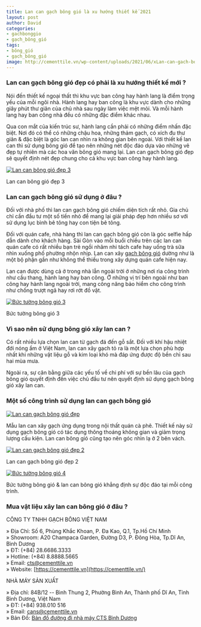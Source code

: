 ```yaml
---
title: Lan can gạch bông gió là xu hướng thiết kế 2021
layout: post
author: David
categories:
- gachbonggio
- gạch_bông_gió
tags:
- bông_gió
- gạch_bông_gió
image: http://cementtile.vn/wp-content/uploads/2021/06/xLan-can-gach-bong-gio-3-6.jpg.pagespeed.ic.5CaHE3gzkh.webp
---
```


### Lan can gạch bông gió đẹp có phải là xu hướng thiết kế mới ?

Nói đến thiết kế ngoại thất thì khu vực ban công hay hành lang là điểm trọng yếu của mỗi ngôi nhà. Hành lang hay ban công là khu vực dành cho những giây phút thư giãn của chủ nhà sau ngày làm việc mệt mỏi. Và mỗi hành lang hay ban công nhà đều có những đặc điểm khác nhau.

Qua con mắt của kiến trúc sư, hành lang cần phải có những điểm nhấn đặc biệt. Nơi đó có thể có những chậu hoa, những thảm gạch, có xích đu thư giãn & đặc biệt là góc lan can nhìn ra không gian bên ngoài. Với thiết kế lan can thì sử dụng bông gió để tạo nên những nét độc đáo dựa vào những vẽ đẹp tự nhiên mà các hoa văn bông gió mang lại. Lan can gạch bông gió đẹp sẽ quyết định nét đẹp chung cho cả khu vực ban công hay hành lang.

[![Lan can bông gió đẹp 3](http://cementtile.vn/wp-content/uploads/2021/06/xLan-can-gach-bong-gio-3-6.jpg.pagespeed.ic.5CaHE3gzkh.webp "Lan can gạch bông gió là xu hướng thiết kế 2021 6")](https://cementtile.vn/wp-content/uploads/2021/06/Lan-can-gach-bong-gio-3-6.jpg)

Lan can bông gió đẹp 3

### Lan can gạch bông gió sử dụng ở đâu ?

Đối với nhà phố thì lan can gạch bông gió chiếm diện tích rất nhỏ. Gia chủ chỉ cần đầu tư một số tiền nhỏ để mang lại giải pháp đẹp hơn nhiều sơ với sử dụng lục bình bê tông hay con tiện bê tông.

Đối với quán cafe, nhà hàng thì lan can gạch bông gió còn là góc selfie hấp dẫn dành cho khách hàng. Sài Gòn vào mỗi buổi chiều trên các lan can quán cafe có rất nhiều bạn trẻ ngồi nhâm nhi tách cafe hay uống trà sữa nhìn xuống phố phường nhộn nhịp. Lan can xây [gạch bông gió](https://cementtile.vn/vi/gach-bong-gio-trang-tri/) dường như là một bộ phận gần như không thể thiếu trong xây dựng quán cafe hiện nay.

Lan can được dùng cả ở trong nhà lẫn ngoài trời ở những nơi rìa công trình như cầu thang, hành lang hay ban công. Ở những vị trí bên ngoài như ban công hay hành lang ngoài trời, mang công năng bảo hiểm cho công trình như chống trượt ngã hay rơi rớt đồ vật.

[![Bức tường bông gió 3](http://cementtile.vn/wp-content/uploads/2021/06/xLan-can-gach-bong-gio-3-3.jpg.pagespeed.ic.ELWxJpZIjx.webp "Lan can gạch bông gió là xu hướng thiết kế 2021 7")](https://cementtile.vn/wp-content/uploads/2021/06/Lan-can-gach-bong-gio-3-3.jpg)

Bức tường bông gió 3

### Vì sao nên sử dụng bông gió xây lan can ?

Có rất nhiều lựa chọn lan can từ gạch đá đến gỗ sắt. Đối với khí hậu nhiệt đới nóng ẩm ở Việt Nam, lan can xây gạch tỏ ra là một lựa chọn phù hợp nhất khi những vật liệu gỗ và kim loại khó mà đáp ứng được độ bền chỉ sau hai mùa mưa.

Ngoài ra, sự cân bằng giữa các yếu tố về chi phí với sự bền lâu của gạch bông gió quyết định đến việc chủ đầu tư nên quyết định sử dụng gạch bông gió xây lan can.

### Một số công trình sử dụng lan can gạch bông gió

[![Lan can gạch bông gió đẹp](http://cementtile.vn/wp-content/uploads/2021/06/xLan-can-gach-bong-gio-do.jpg.pagespeed.ic.CLY9vcycMi.webp "Lan can gạch bông gió là xu hướng thiết kế 2021 8")](https://cementtile.vn/wp-content/uploads/2021/06/Lan-can-gach-bong-gio-do.jpg)

Mẫu lan can xây gạch ứng dụng trong nội thất quán cà phê. Thiết kế này sử dụng gạch bông gió có tác dụng thông thoáng không gian và giảm trọng lượng cấu kiện. Lan can bông gió cũng tạo nên góc nhìn lạ ở 2 bên vách.

[![Lan can gạch bông gió đẹp 2](http://cementtile.vn/wp-content/uploads/2021/06/xLan-can-gach-bong-gio-do-2.jpg.pagespeed.ic.R13ufz2hmE.webp "Lan can gạch bông gió là xu hướng thiết kế 2021 9")](https://cementtile.vn/wp-content/uploads/2021/06/Lan-can-gach-bong-gio-do-2.jpg)

Lan can gạch bông gió đẹp 2

[![Bức tường bông gió 4](http://cementtile.vn/wp-content/uploads/2021/06/xLan-can-gach-bong-gio-3-5.jpg.pagespeed.ic.4EtBnCI1xA.webp "Lan can gạch bông gió là xu hướng thiết kế 2021 10")](https://cementtile.vn/wp-content/uploads/2021/06/Lan-can-gach-bong-gio-3-5.jpg)

Bức tường bông gió & lan can bông gió khẳng định sự độc đáo tại mỗi công trình.

### Mua vật liệu xây lan can bông gió ở đâu ?

CÔNG TY TNHH GẠCH BÔNG VIỆT NAM

» Địa Chỉ: Số 6, Phùng Khắc Khoan, P. Đa Kao, Q.1, Tp.Hồ Chí Minh\
» Showroom: A20 Champaca Garden, Đường D3, P. Đông Hòa, Tp.Dĩ An, Bình Dương\
» ĐT: (+84) 28.6686.3333\
» Hotline: (+84) 8.8888.5665\
» Email: cts@cementtile.vn\
» Website: [https://cementtile.vn](https://cementtile.vn/)

NHÀ MÁY SẢN XUẤT

» Địa chỉ: 84B/12 -- Bình Thung 2, Phường Bình An, Thành phố Dĩ An, Tỉnh Bình Dương, Việt Nam\
» ĐT: (+84) 938.010 516\
» Email: cans@cementtile.vn\
» Bản Đồ: [Bản đồ đường đi nhà máy CTS Bình Dương](https://goo.gl/maps/hDpWwTKhnpQWiWH88)
